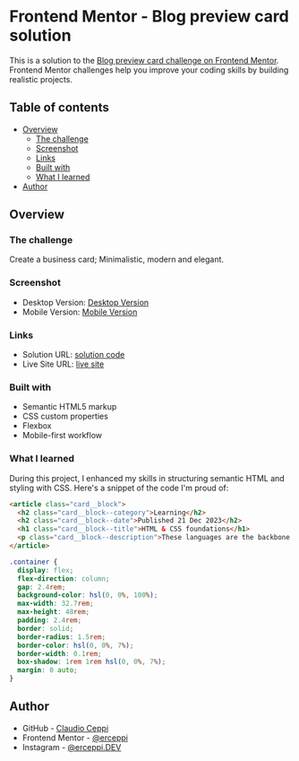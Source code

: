 # Frontend Mentor - Blog preview card solution

This is a solution to the [Blog preview card challenge on Frontend Mentor](https://www.frontendmentor.io/challenges/blog-preview-card-ckPaj01IcS). Frontend Mentor challenges help you improve your coding skills by building realistic projects.

## Table of contents

- [Overview](#overview)
    - [The challenge](#the-challenge)
    - [Screenshot](#screenshot)
    - [Links](#links)
    - [Built with](#built-with)
    - [What I learned](#what-i-learned)
- [Author](#author)

## Overview

### The challenge

Create a business card; Minimalistic, modern and elegant.

### Screenshot

- Desktop Version: [Desktop Version](./design/desktop-FINAL.jpg)
- Mobile Version: [Mobile Version](./design/mobile-FINAL.jpg)

### Links

- Solution URL: [solution code](https://github.com/ClaudioCeppi83/blog-preview-card)
- Live Site URL: [live site](http://ClaudioCeppi83.github.io/blog-preview-card/)

### Built with

- Semantic HTML5 markup
- CSS custom properties
- Flexbox
- Mobile-first workflow

### What I learned

During this project, I enhanced my skills in structuring semantic HTML and styling with CSS. Here's a snippet of the code I'm proud of:

```html
<article class="card__block">
  <h2 class="card__block--category">Learning</h2>
  <h2 class="card__block--date">Published 21 Dec 2023</h2>
  <h1 class="card__block--title">HTML & CSS foundations</h1>
  <p class="card__block--description">These languages are the backbone of every website, defining structure, content, and presentation.</p>
</article>
```

```css
.container {
  display: flex;
  flex-direction: column;
  gap: 2.4rem;
  background-color: hsl(0, 0%, 100%);
  max-width: 32.7rem;
  max-height: 48rem;
  padding: 2.4rem;
  border: solid;
  border-radius: 1.5rem;
  border-color: hsl(0, 0%, 7%);
  border-width: 0.1rem;
  box-shadow: 1rem 1rem hsl(0, 0%, 7%);
  margin: 0 auto;
}
```

## Author

- GitHub - [Claudio Ceppi](https://github.com/ClaudioCeppi83)
- Frontend Mentor - [@erceppi](https://www.frontendmentor.io/profile/erceppi)
- Instagram - [@erceppi.DEV](https://www.instagram.com/erceppi.dev/)

